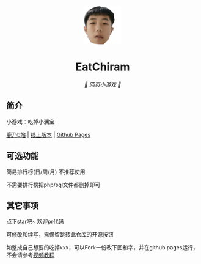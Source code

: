 <p align="center">
  <a href="https://xingye.me/game/eatkano"><img src="https://github.com/arcxingye/EatKano/blob/main/static/image/ClickBefore.png?raw=true" width="100" height="100" alt="EatChiram"></a>
</p>
<div align="center">

# EatChiram

_🦌 网页小游戏 🥛_

</div>


## 简介

小游戏：吃掉小澜宝

[鹿乃b站](https://space.bilibili.com/316381099)
|
[线上版本](https://xingye.me/game/eatChiram/index.php)
|
[Github Pages](https://arcxingye.github.io/EatChiram/index.html)

## 可选功能

简易排行榜(日/周/月) 不推荐使用

不需要排行榜把php/sql文件都删掉即可

## 其它事项

点下star吧~ 欢迎pr代码

可修改和续写，需保留跳转此仓库的开源按钮

如整成自己想要的吃掉xxx，可以Fork一份改下图和字，并在github pages运行，不会请参考[视频教程](https://www.bilibili.com/video/BV1jT4y1y7kA)
